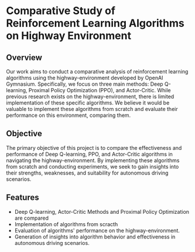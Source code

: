 # Comparative Study of Reinforcement Learning Algorithms on Highway Environment

## Overview

Our work aims to conduct a comparative analysis of reinforcement learning algorithms using the highway-environment developed by OpenAI Gymnasium. Specifically, we focus on three main methods: Deep Q-learning, Proximal Policy Optimization (PPO), and Actor-Critic. While previous research exists on the highway-environment, there is limited implementation of these specific algorithms. We believe it would be valuable to implement these algorithms from scratch and evaluate their performance on this environment, comparing them.

## Objective

The primary objective of this project is to compare the effectiveness and performance of Deep Q-learning, PPO, and Actor-Critic algorithms in navigating the highway-environment. By implementing these algorithms from scratch and conducting experiments, we seek to gain insights into their strengths, weaknesses, and suitability for autonomous driving scenarios.

## Features
- Deep Q-learning, Actor-Critic Methods and Proximal Policy Optimization are compared
- Implementation of algorithms from scracth
- Evaluation of algorithms' performance on the highway-environment.
- Generation of insights into algorithm behavior and effectiveness in autonomous driving scenarios.

